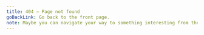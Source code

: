 ```yaml
---
title: 404 — Page not found
goBackLink: Go back to the front page.
note: Maybe you can navigate your way to something interesting from there?
---
```

